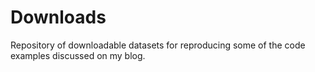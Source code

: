 # Downloads
Repository of downloadable datasets for reproducing some of the code examples discussed on my blog. 
